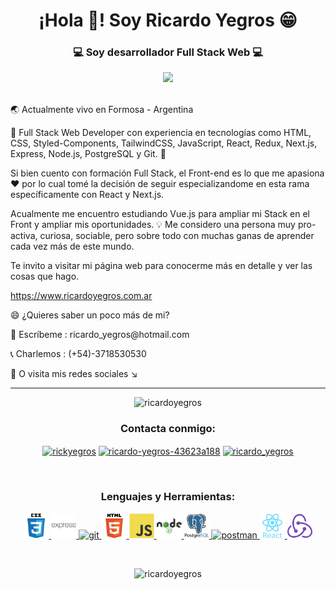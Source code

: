 <h1 align="center">¡Hola 👋! Soy Ricardo Yegros 😁</h1>
<h3 align="center">💻 Soy desarrollador Full Stack Web 💻</h3>
<div align="center"><img src="https://media.tenor.com/2uyENRmiUt0AAAAC/coding.gif"  width="400"/></div>
</br>
<p>🌏 Actualmente vivo en Formosa - Argentina </p>

<p>🚀 Full Stack Web Developer con experiencia en tecnologías como HTML, CSS, Styled-Components, TailwindCSS, JavaScript, React, Redux, Next.js, Express, Node.js, PostgreSQL y Git. 🚀</p>

<p>Si bien cuento con formación Full Stack, el Front-end es lo que me apasiona ❤️ por lo cual tomé la decisión de seguir especializandome en esta rama específicamente con React y Next.js.</p>

<p>Acualmente me encuentro estudiando Vue.js para ampliar mi Stack en el Front y ampliar mis oportunidades. 💡 Me considero una persona muy pro-activa, curiosa, sociable, pero sobre todo con muchas ganas de aprender cada vez más de este mundo.</p>

<p>Te invito a visitar mi página web para conocerme más en detalle y ver las cosas que hago. </p>

<a href="https://www.ricardoyegros.com.ar" target="_blank">https://www.ricardoyegros.com.ar</a>

 <p>😄 ¿Quieres saber un poco más de mi?</p> 
 <p>📩 Escríbeme : ricardo_yegros@hotmail.com</p> 
 <p>📞 Charlemos : (+54)-3718530530</p>

<p> 📲 O visita mis redes sociales ↘️ </p>
<hr></hr>
<p align="center"> <img src="https://komarev.com/ghpvc/?username=ricardoyegros&label=Visitas%20al%20perfil&color=0e75b6&style=flat" alt="ricardoyegros" /> </p>

<h3 align="center">Contacta conmigo:</h3>
<p align="center">
<a href="https://twitter.com/rickyegros" target="_blank"><img align="center" src="https://raw.githubusercontent.com/rahuldkjain/github-profile-readme-generator/master/src/images/icons/Social/twitter.svg" alt="rickyegros" height="30" width="40" /></a>
<a href="https://linkedin.com/in/ricardo-yegros-43623a188" target="_blank"><img align="center" src="https://raw.githubusercontent.com/rahuldkjain/github-profile-readme-generator/master/src/images/icons/Social/linked-in-alt.svg" alt="ricardo-yegros-43623a188" height="30" width="40" /></a>
<a href="https://instagram.com/ricardo_yegros" target="_blank"><img align="center" src="https://raw.githubusercontent.com/rahuldkjain/github-profile-readme-generator/master/src/images/icons/Social/instagram.svg" alt="ricardo_yegros" height="30" width="40" /></a>
</p>
</br>
<h3 align="center">Lenguajes y Herramientas:</h3>
<p align="center"> <a href="https://www.w3schools.com/css/" target="_blank" rel="noreferrer"> <img src="https://raw.githubusercontent.com/devicons/devicon/master/icons/css3/css3-original-wordmark.svg" alt="css3" width="40" height="40"/> </a> <a href="https://expressjs.com" target="_blank" rel="noreferrer"> <img src="https://raw.githubusercontent.com/devicons/devicon/master/icons/express/express-original-wordmark.svg" alt="express" width="40" height="40"/> </a> <a href="https://git-scm.com/" target="_blank" rel="noreferrer"> <img src="https://www.vectorlogo.zone/logos/git-scm/git-scm-icon.svg" alt="git" width="40" height="40"/> </a> <a href="https://www.w3.org/html/" target="_blank" rel="noreferrer"> <img src="https://raw.githubusercontent.com/devicons/devicon/master/icons/html5/html5-original-wordmark.svg" alt="html5" width="40" height="40"/> </a> <a href="https://developer.mozilla.org/en-US/docs/Web/JavaScript" target="_blank" rel="noreferrer"> <img src="https://raw.githubusercontent.com/devicons/devicon/master/icons/javascript/javascript-original.svg" alt="javascript" width="40" height="40"/> </a> <a href="https://nodejs.org" target="_blank" rel="noreferrer"> <img src="https://raw.githubusercontent.com/devicons/devicon/master/icons/nodejs/nodejs-original-wordmark.svg" alt="nodejs" width="40" height="40"/> </a> <a href="https://www.postgresql.org" target="_blank" rel="noreferrer"> <img src="https://raw.githubusercontent.com/devicons/devicon/master/icons/postgresql/postgresql-original-wordmark.svg" alt="postgresql" width="40" height="40"/> </a> <a href="https://postman.com" target="_blank" rel="noreferrer"> <img src="https://www.vectorlogo.zone/logos/getpostman/getpostman-icon.svg" alt="postman" width="40" height="40"/> </a> <a href="https://reactjs.org/" target="_blank" rel="noreferrer"> <img src="https://raw.githubusercontent.com/devicons/devicon/master/icons/react/react-original-wordmark.svg" alt="react" width="40" height="40"/> </a> <a href="https://redux.js.org" target="_blank" rel="noreferrer"> <img src="https://raw.githubusercontent.com/devicons/devicon/master/icons/redux/redux-original.svg" alt="redux" width="40" height="40"/> </a> </p>
</br>
<p align="center"><img  src="https://github-readme-stats.vercel.app/api/top-langs?username=ricardoyegros&show_icons=true&locale=en&layout=compact" alt="ricardoyegros" /></p>
